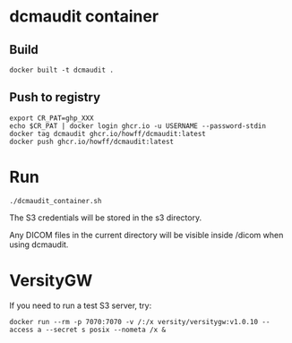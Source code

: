 # dcmaudit container

## Build

```
docker built -t dcmaudit .
```

## Push to registry

```
export CR_PAT=ghp_XXX
echo $CR_PAT | docker login ghcr.io -u USERNAME --password-stdin
docker tag dcmaudit ghcr.io/howff/dcmaudit:latest
docker push ghcr.io/howff/dcmaudit:latest
```

# Run

```
./dcmaudit_container.sh
```

The S3 credentials will be stored in the s3 directory.

Any DICOM files in the current directory will be visible inside /dicom when using dcmaudit.


# VersityGW

If you need to run a test S3 server, try:
```
docker run --rm -p 7070:7070 -v /:/x versity/versitygw:v1.0.10 --access a --secret s posix --nometa /x &
```

